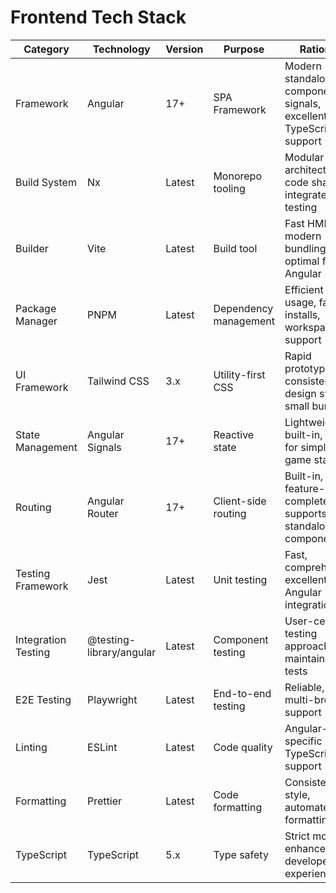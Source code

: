 # Frontend Tech Stack

| Category | Technology | Version | Purpose | Rationale |
|----------|-----------|---------|---------|-----------|
| Framework | Angular | 17+ | SPA Framework | Modern standalone components, signals, excellent TypeScript support |
| Build System | Nx | Latest | Monorepo tooling | Modular architecture, code sharing, integrated testing |
| Builder | Vite | Latest | Build tool | Fast HMR, modern bundling, optimal for Angular 17+ |
| Package Manager | PNPM | Latest | Dependency management | Efficient disk usage, fast installs, workspace support |
| UI Framework | Tailwind CSS | 3.x | Utility-first CSS | Rapid prototyping, consistent design system, small bundle |
| State Management | Angular Signals | 17+ | Reactive state | Lightweight, built-in, optimal for simple game state |
| Routing | Angular Router | 17+ | Client-side routing | Built-in, feature-complete, supports standalone components |
| Testing Framework | Jest | Latest | Unit testing | Fast, comprehensive, excellent Angular integration |
| Integration Testing | @testing-library/angular | Latest | Component testing | User-centric testing approach, maintainable tests |
| E2E Testing | Playwright | Latest | End-to-end testing | Reliable, fast, multi-browser support |
| Linting | ESLint | Latest | Code quality | Angular-specific rules, TypeScript support |
| Formatting | Prettier | Latest | Code formatting | Consistent style, automated formatting |
| TypeScript | TypeScript | 5.x | Type safety | Strict mode, enhanced developer experience |
